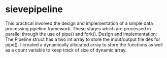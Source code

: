 # sievepipeline
This practical involved the design and implementation of a simple data processing pipeline framework. These stages which are processed in parallel through the use of pipe() and fork().
Design and Implementation:
The Pipeline struct has a two int array to store the input/output file des for pipe(). I created a dynamically allocated array to store the functions as well as a count variable to keep track of size of dynamic array.
